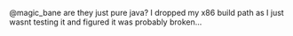 @magic_bane are they just pure java? I dropped my x86 build path as I just wasnt testing it and figured it was probably broken...